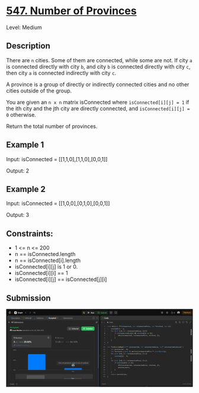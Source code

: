 # [547. Number of Provinces](https://leetcode.com/problems/number-of-provinces/description/)

Level: Medium

## Description

There are `n` cities. Some of them are connected, while some are not. If city `a` is connected directly with city `b`, and city `b` is connected directly with city `c`, then city `a` is connected indirectly with city `c`.

A province is a group of directly or indirectly connected cities and no other cities outside of the group.

You are given an `n x n` matrix isConnected where `isConnected[i][j] = 1` if the ith city and the jth city are directly connected, and `isConnected[i][j] = 0` otherwise.

Return the total number of provinces.

## Example 1

Input: isConnected = [[1,1,0],[1,1,0],[0,0,1]]

Output: 2

## Example 2

Input: isConnected = [[1,0,0],[0,1,0],[0,0,1]]

Output: 3


## Constraints:

- 1 <= n <= 200
- n == isConnected.length
- n == isConnected[i].length
- isConnected[i][j] is 1 or 0.
- isConnected[i][i] == 1
- isConnected[i][j] == isConnected[j][i]

## Submission

![image](./submission.png)